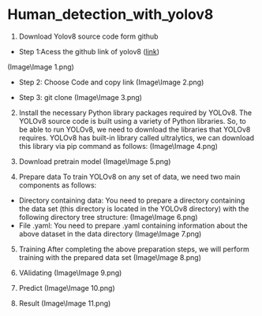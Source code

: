 # Human_detection_with_yolov8

1. Download Yolov8 source code form github
- Step 1:Acess the github link of yolov8 ([link](https://github.com/ultralytics/ultralytics))
  
(Image\Image 1.png)

- Step 2: Choose Code and copy link
  (Image\Image 2.png)

- Step 3: git clone 
  (Image\Image 3.png)

2. Install the necessary Python library packages required by YOLOv8. The YOLOv8 source code is built using a variety of Python libraries. So, to be able to run YOLOv8, we need to download the libraries that YOLOv8 requires. YOLOv8 has built-in library called ultralytics, we can download this library via pip command as follows:
(Image\Image 4.png)

3. Download pretrain model
(Image\Image 5.png)

4. Prepare data
To train YOLOv8 on any set of data, we need two main components as follows:
- Directory containing data: You need to prepare a directory containing the data set (this directory is located in the YOLOv8 directory) with the following directory tree structure:
  (Image\Image 6.png)
- File .yaml: You need to prepare .yaml containing information about the above dataset in the data directory
(Image\Image 7.png)

5. Training 
After completing the above preparation steps, we will perform training with the prepared data set
(Image\Image 8.png)

6. VAlidating
(Image\Image 9.png)

7. Predict 
(Image\Image 10.png)

8. Result 
(Image\Image 11.png)